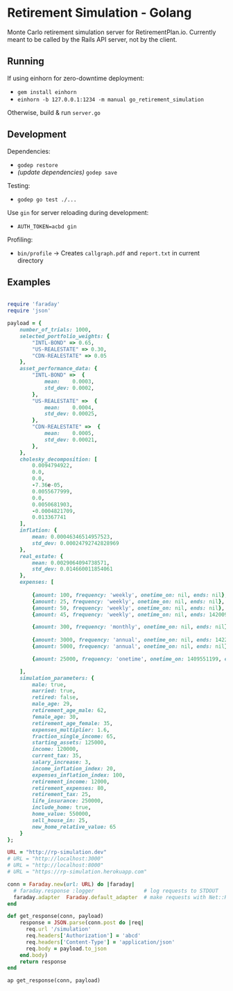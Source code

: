 Retirement Simulation - Golang
===============================

Monte Carlo retirement simulation server for RetirementPlan.io.  Currently meant to be called by the Rails API server, not by the client.

Running
-------

If using einhorn for zero-downtime deployment:

- `gem install einhorn`
- `einhorn -b 127.0.0.1:1234 -m manual go_retirement_simulation`

Otherwise, build & run `server.go`

Development
------------

Dependencies:

- `godep restore`
- *(update dependencies)* `godep save`

Testing:

- `godep go test ./...`

Use `gin` for server reloading during development:

- `AUTH_TOKEN=acbd gin`

Profiling:

- `bin/profile` -> Creates `callgraph.pdf` and `report.txt` in current directory

Examples
--------

```ruby

require 'faraday'
require 'json'

payload = {
    number_of_trials: 1000,
    selected_portfolio_weights: { 
        "INTL-BOND" => 0.65, 
        "US-REALESTATE" => 0.30, 
        "CDN-REALESTATE" => 0.05
    },
    asset_performance_data: {
        "INTL-BOND" =>  {
            mean:    0.0003,
            std_dev: 0.0002,
        }, 
        "US-REALESTATE" =>  {
            mean:    0.0004,
            std_dev: 0.00025,
        }, 
        "CDN-REALESTATE" =>  {
            mean:    0.0005,
            std_dev: 0.00021,
        }, 
    },
    cholesky_decomposition: [
        0.0094794922, 
        0.0, 
        0.0, 
        -7.36e-05, 
        0.0055677999, 
        0.0, 
        0.0050681903, 
        -0.0004821709, 
        0.013367741
    ],
    inflation: {
        mean: 0.00046346514957523,
        std_dev: 0.00024792742828969
    },
    real_estate: {
        mean: 0.0029064094738571,
        std_dev: 0.014660011854061
    },
    expenses: [
        
        {amount: 100, frequency: 'weekly', onetime_on: nil, ends: nil},
        {amount: 25, frequency: 'weekly', onetime_on: nil, ends: nil},
        {amount: 50, frequency: 'weekly', onetime_on: nil, ends: nil},
        {amount: 45, frequency: 'weekly', onetime_on: nil, ends: 1420095599}, # dec-31-2014

        {amount: 300, frequency: 'monthly', onetime_on: nil, ends: nil},
        
        {amount: 3000, frequency: 'annual', onetime_on: nil, ends: 1422773999}, # Jan-31-2015
        {amount: 5000, frequency: 'annual', onetime_on: nil, ends: nil},

        {amount: 25000, frequency: 'onetime', onetime_on: 1409551199, ends: nil}, # Aug-31-2014

    ], 
    simulation_parameters: {
        male: true,
        married: true,
        retired: false,
        male_age: 29,
        retirement_age_male: 62,
        female_age: 30,
        retirement_age_female: 35,
        expenses_multiplier: 1.6,
        fraction_single_income: 65,
        starting_assets: 125000,
        income: 120000,
        current_tax: 35,
        salary_increase: 3,
        income_inflation_index: 20,
        expenses_inflation_index: 100,
        retirement_income: 12000,
        retirement_expenses: 80,
        retirement_tax: 25,
        life_insurance: 250000,
        include_home: true,
        home_value: 550000,
        sell_house_in: 25,
        new_home_relative_value: 65 
    }
};

URL = "http://rp-simulation.dev"
# URL = "http://localhost:3000" 
# URL = "http://localhost:8000" 
# URL = "https://rp-simulation.herokuapp.com"

conn = Faraday.new(url: URL) do |faraday|
  # faraday.response :logger                # log requests to STDOUT
  faraday.adapter  Faraday.default_adapter  # make requests with Net::HTTP
end

def get_response(conn, payload)
    response = JSON.parse(conn.post do |req|
      req.url '/simulation'
      req.headers['Authorization'] = 'abcd'
      req.headers['Content-Type'] = 'application/json'
      req.body = payload.to_json
    end.body)
    return response
end

ap get_response(conn, payload)

```
